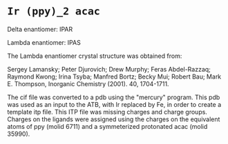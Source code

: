 

# `Ir (ppy)_2 acac`

Delta enantiomer: IPAR

Lambda enantiomer: IPAS

The Lambda enantiomer crystal structure was obtained from:

Sergey Lamansky; Peter Djurovich; Drew Murphy; Feras Abdel-Razzaq;
Raymond Kwong; Irina Tsyba; Manfred Bortz; Becky Mui; Robert Bau; Mark E.
Thompson, Inorganic Chemistry (2001). 40, 1704-1711.

The cif file was converted to a pdb using the "mercury" program. This pdb
was used as an input to the ATB, with Ir replaced by Fe, in order to create
a template itp file. This ITP file was missing charges and charge groups.
Charges on the ligands were assigned using the charges on the equivalent
atoms of ppy (molid 6711) and a symmeterized protonated acac (molid 35990).


